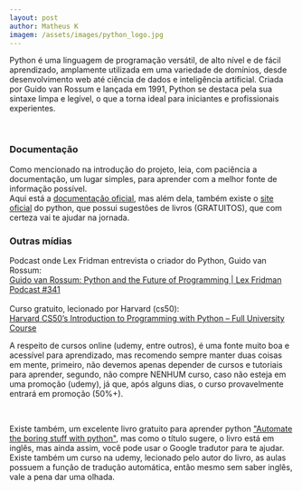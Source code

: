 ```yaml
---
layout: post 
author: Matheus K
imagem: /assets/images/python_logo.jpg
---
```

<p>Python é uma linguagem de programação versátil, de alto nível e de fácil aprendizado, amplamente utilizada em uma variedade de domínios, desde desenvolvimento web até ciência de dados e inteligência artificial. Criada por Guido van Rossum e lançada em 1991, Python se destaca pela sua sintaxe limpa e legível, o que a torna ideal para iniciantes e profissionais experientes.</p>
<br>

  <h3>Documentação</h3>
<p>
  Como mencionado na introdução do projeto, leia, com paciência a documentação, um lugar simples, para aprender com a melhor fonte de informação possível.
  <br>
Aqui está a <a href='https://docs.python.org/pt-br/3/'>documentação oficial</a>, mas além dela, também existe o <a href="https://www.python.org/doc/">site oficial</a> do python, que possui sugestões de livros (GRATUITOS), que com certeza vai te ajudar na jornada.

</p>
<h3>Outras mídias</h3>
<p>Podcast onde Lex Fridman entrevista o criador do Python, Guido van Rossum:
  <br>
<a href='https://www.youtube.com/watch?v=-DVyjdw4t9I' >Guido van Rossum: Python and the Future of Programming | Lex Fridman Podcast #341</a>
<br> <br>
Curso gratuito, lecionado por Harvard (cs50):
  <br>
<a href="https://www.youtube.com/watch?v=nLRL_NcnK-4&t=25902s">Harvard CS50’s Introduction to Programming with Python – Full University Course</a>
</p>
<p>A respeito de cursos online (udemy, entre outros), é uma fonte muito boa e acessível para aprendizado, mas recomendo sempre manter duas coisas em mente, primeiro, não devemos apenas depender de cursos e tutoriais para aprender, segundo, não compre NENHUM curso, caso não esteja em uma promoção (udemy), já que, após alguns dias, o curso provavelmente entrará em promoção (50%+).
</p>
<br>
<p>Existe também, um excelente livro gratuito para aprender python <a href="https://automatetheboringstuff.com/2e/chapter1/">"Automate the boring stuff with python"</a>, mas como o título sugere, o livro está em inglês, mas ainda assim, você pode usar o Google tradutor para te ajudar.
Existe também um curso na udemy, lecionado pelo autor do livro, as aulas possuem a função de tradução automática, então mesmo sem saber inglês, vale a pena dar uma olhada.</p>

